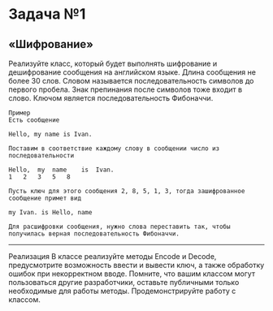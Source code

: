 Задача №1
============
«Шифрование»
---------------

Реализуйте класс, который будет выполнять шифрование и дешифрование сообщения на английском языке. Длина сообщения не более 30 слов. Словом называется последовательность символов до первого пробела. Знак препинания после символов тоже входит в слово.
Ключом является последовательность Фибоначчи. 

	Пример
	Есть сообщение
	
	Hello, my name is Ivan.

	Поставим в соответствие каждому слову в сообщении число из последовательности

	Hello,	my	name	is	Ivan.
	1	2	3	5	8

	Пусть ключ для этого сообщения 2, 8, 5, 1, 3, тогда зашифрованное сообщение примет вид

	my Ivan. is Hello, name

	Для расшифровки сообщения, нужно слова переставить так, чтобы получилась верная последовательность Фибоначчи.
***
Реализация
В классе реализуйте методы Encode и Decode, предусмотрите возможность ввести и вывести ключ, а также обработку ошибок при некорректном вводе.
Помните, что вашим классом могут пользоваться другие разработчики, оставьте публичными только необходимые для работы методы.
Продемонстрируйте работу с классом.
